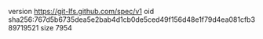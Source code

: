 version https://git-lfs.github.com/spec/v1
oid sha256:767d5b6735dea5e2bab4d1cb0de5ced49f156d48e1f79d4ea081cfb389719521
size 7954
